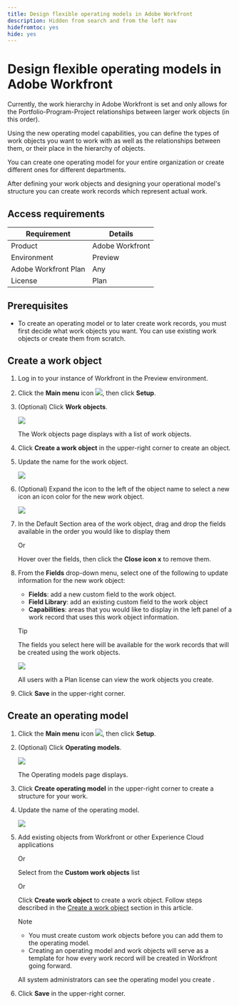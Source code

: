 ```yaml
---
title: Design flexible operating models in Adobe Workfront
description: Hidden from search and from the left nav
hidefromtoc: yes
hide: yes
---
```

<!--this article is hidden; when you make this public maybe create a new one to avoid writing a redirect? And also keeping this hidden or drafting it? -->

# Design flexible operating models in Adobe Workfront

Currently, the work hierarchy in Adobe Workfront is set and only allows for the Portfolio-Program-Project relationships between larger work objects (in this order).  

Using the new operating model capabilities, you can define the types of work objects you want to work with as well as the relationships between them, or their place in the hierarchy of objects.  

You can create one operating model for your entire organization or create different ones for different departments.  

After defining your work objects and designing your operational model's structure you can create work records which represent actual work. <!--drafted, tracking is not possible from the start: You can name and track work records.-->  

## Access requirements 

| Requirement          | Details         |
|----------------------|-----------------|
| Product              | Adobe Workfront |
| Environment          | Preview         |
| Adobe Workfront Plan | Any             |
| License              | Plan            |

## Prerequisites 

* To create an operating model or to later create work records, you must first decide what work objects you want. You can use existing work objects or create them from scratch.  

## Create a work object 

1. Log in to your instance of Workfront in the Preview environment.  
1. Click the **Main menu** icon ![](assets/dots-main-menu-icon.png), then click **Setup**.  
1. (Optional) Click **Work objects**.
    
    ![](assets/setup-area-work-objects.png)

    The Work objects page displays with a list of work objects.  


1. Click **Create a work object** in the upper-right corner to create an object.  
1. Update the name for the work object.

    ![](assets/new-work-object-untitled.png)

1. (Optional) Expand the icon to the left of the object name to select a new icon an icon color for the new work object. 

    ![](assets/change-work-object-icon-expanded-and-highlighted.png)

1. In the Default Section area of the work object, drag and drop the fields available in the order you would like to display them

    Or

    Hover over the fields, then click the **Close icon x** to remove them.  

1. From the **Fields** drop-down menu, select one of the following to update information for the new work object: 
    * **Fields**: add a new custom field to the work object.  <!--this should change to New field-->
    * **Field Library**: add an existing custom field to the work object <!--this should change to Field list-->
    * **Capabilities**: areas that you would like to display in the left panel of a work record that uses this work object information. <!--this should change to Options-->
  
    >[!TIP]
    >
    >The fields you select here will be available for the work records that will be created using the work objects. 

    ![](assets/work-object-custom-fields-drop-downs.png) 

    All users with a Plan license can view the work objects you create. 

1. Click **Save** in the upper-right corner.

## Create an operating model
   
1. Click the **Main menu** icon ![](assets/dots-main-menu-icon.png), then click **Setup**.  
1. (Optional) Click **Operating models**.

    ![](assets/setup-area-operating-models.png)
    
    The Operating models page displays.  

1. Click **Create operating model** in the upper-right corner to create a structure for your work.

1. Update the name of the operating model. 

    ![](assets/new-operating-model-blank-canvas-untitled.png)

1. Add existing objects from Workfront or other Experience Cloud applications 

    Or

    Select from the **Custom work objects** list

    Or

    Click **Create work object** to create a work object. Follow steps described in the [Create a work object](#create-work-objects) section in this article. 

    >[!NOTE]
    >
    >* You must create custom work objects before you can add them to the operating model. 
    >* Creating an operating model and work objects will serve as a template for how every work record will be created in Workfront going forward.

    All system administrators can see the operating model you create <!--should this be undraftd: and Plan-license users can add them and their work objects to a new work record-->. 
1. Click **Save** in the upper-right corner.

<!--add a step above for adding sub-records when the UI is fixed-->

<!--drafted below - when they are ready for this, move it to another article

## Create work records 

1. Log into the Preview environment as a Plan-license user.  
1. Click the **Main menu** icon ![](assets/dots-main-menu-icon.png), then click **Work records**.  

    Work records are records that represent actual work that you can name and track and which follow the operating model structure you established in the [Create work objects and configure a new operating model](#create-work-objects-and-configure-a-new-operating-model) section in this article.

    ![](assets/work-records-in-main-menu-highlighted.png)
    
    The Work records page displays.

1. Click **Create New** in the upper-right corner of the screen to create a work record.

    ![](assets/create-new-work-object-form-empty.png)

1. Update the following fields: 
    * **Operating Model**: Select an existing operating model from the drop-down menu. 
     * **Object Type**: Select an existing work object that you want the work record to represent.
    * **Name**: Type a name of the new work record. 
    * **Parent**: Select an existing work object as the parent of the work record that you create. When selecting a parent, the new work record becomes a sub-record of the parent.  
1. Click **Create** in the upper-right corner.

    The work record is created and is visible to all users with a Plan license.  

 -->
